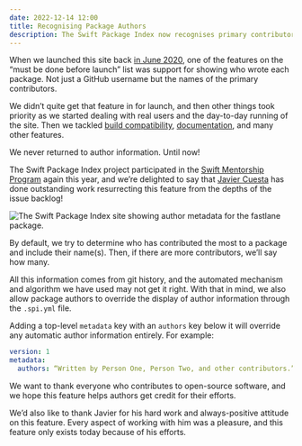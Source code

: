 ```yaml
---
date: 2022-12-14 12:00
title: Recognising Package Authors
description: The Swift Package Index now recognises primary contributors to open-source Swift packages by including author information alongside package metadata. Thank you to everyone who contributes to open-source Swift software!
---
```


When we launched this site back [in June 2020](https://iosdevweekly.com/issues/460#start), one of the features on the “must be done before launch” list was support for showing who wrote each package. Not just a GitHub username but the names of the primary contributors.

We didn’t quite get that feature in for launch, and then other things took priority as we started dealing with real users and the day-to-day running of the site. Then we tackled [build compatibility](https://blog.swiftpackageindex.com/posts/launching-language-and-platform-package-compatibility/), [documentation](https://blog.swiftpackageindex.com/posts/versioned-docc-documentation/), and many other features.

We never returned to author information. Until now!

The Swift Package Index project participated in the [Swift Mentorship Program](https://www.swift.org/mentorship/) again this year, and we’re delighted to say that [Javier Cuesta](https://github.com/jcubit) has done outstanding work resurrecting this feature from the depths of the issue backlog!

<picture class="shadow">
  <source srcset="/images/blog/author-metadata~dark.png" media="(prefers-color-scheme: dark)">
  <img src="/images/blog/author-metadata~light.png" alt="The Swift Package Index site showing author metadata for the fastlane package.">
</picture>

By default, we try to determine who has contributed the most to a package and include their name(s). Then, if there are more contributors, we’ll say how many.

All this information comes from git history, and the automated mechanism and algorithm we have used may not get it right. With that in mind, we also allow package authors to override the display of author information through the `.spi.yml` file.

Adding a top-level `metadata` key with an `authors` key below it will override any automatic author information entirely. For example:

```yml
version: 1
metadata:
  authors: “Written by Person One, Person Two, and other contributors.”
```

We want to thank everyone who contributes to open-source software, and we hope this feature helps authors get credit for their efforts.

We’d also like to thank Javier for his hard work and always-positive attitude on this feature. Every aspect of working with him was a pleasure, and this feature only exists today because of his efforts.
